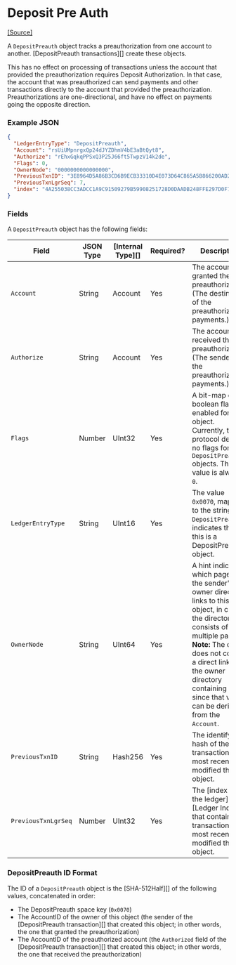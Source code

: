 # Deposit Pre Auth

[\[Source\]](https://github.com/ripple/rippled/blob/master/src/ripple/protocol/impl/LedgerFormats.cpp#L172-L178)

A `DepositPreauth` object tracks a preauthorization from one account to another. \[DepositPreauth transactions]\[] create these objects.

This has no effect on processing of transactions unless the account that provided the preauthorization requires Deposit Authorization. In that case, the account that was preauthorized can send payments and other transactions directly to the account that provided the preauthorization. Preauthorizations are one-directional, and have no effect on payments going the opposite direction.

### Example JSON

```json
{
  "LedgerEntryType": "DepositPreauth",
  "Account": "rsUiUMpnrgxQp24dJYZDhmV4bE3aBtQyt8",
  "Authorize": "rEhxGqkqPPSxQ3P25J66ft5TwpzV14k2de",
  "Flags": 0,
  "OwnerNode": "0000000000000000",
  "PreviousTxnID": "3E8964D5A86B3CD6B9ECB33310D4E073D64C865A5B866200AD2B7E29F8326702",
  "PreviousTxnLgrSeq": 7,
  "index": "4A255038CC3ADCC1A9C91509279B59908251728D0DAADB248FFE297D0F7E068C"
}
```

### Fields

A `DepositPreauth` object has the following fields:

| Field               | JSON Type | \[Internal Type]\[] | Required? | Description                                                                                                                                                                                                                                                                        |
| ------------------- | --------- | ------------------- | --------- | ---------------------------------------------------------------------------------------------------------------------------------------------------------------------------------------------------------------------------------------------------------------------------------- |
| `Account`           | String    | Account             | Yes       | The account that granted the preauthorization. (The destination of the preauthorized payments.)                                                                                                                                                                                    |
| `Authorize`         | String    | Account             | Yes       | The account that received the preauthorization. (The sender of the preauthorized payments.)                                                                                                                                                                                        |
| `Flags`             | Number    | UInt32              | Yes       | A bit-map of boolean flags enabled for this object. Currently, the protocol defines no flags for `DepositPreauth` objects. The value is always `0`.                                                                                                                                |
| `LedgerEntryType`   | String    | UInt16              | Yes       | The value `0x0070`, mapped to the string `DepositPreauth`, indicates that this is a DepositPreauth object.                                                                                                                                                                         |
| `OwnerNode`         | String    | UInt64              | Yes       | A hint indicating which page of the sender's owner directory links to this object, in case the directory consists of multiple pages. **Note:** The object does not contain a direct link to the owner directory containing it, since that value can be derived from the `Account`. |
| `PreviousTxnID`     | String    | Hash256             | Yes       | The identifying hash of the transaction that most recently modified this object.                                                                                                                                                                                                   |
| `PreviousTxnLgrSeq` | Number    | UInt32              | Yes       | The \[index of the ledger]\[Ledger Index] that contains the transaction that most recently modified this object.                                                                                                                                                                   |

### DepositPreauth ID Format

The ID of a `DepositPreauth` object is the \[SHA-512Half]\[] of the following values, concatenated in order:

* The DepositPreauth space key (`0x0070`)
* The AccountID of the owner of this object (the sender of the \[DepositPreauth transaction]\[] that created this object; in other words, the one that granted the preauthorization)
* The AccountID of the preauthorized account (the `Authorized` field of the \[DepositPreauth transaction]\[] that created this object; in other words, the one that received the preauthorization)
